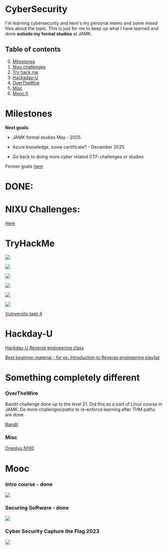 # CyberSecurity

I'm learning cybersecurity and here's my personal memo and some mixed files about the topic. This is just for me to keep up what I have learned and done **outside my formal studies** at JAMK. 



## Table of contents
0. [Milestones](#Milestones)
1. [Nixu challenges](./NIXU/nixu.md)
2. [Try hack me](#TryHackMe)
3. [Hackaday-U](#Hackday-U)
4. [OverTheWire](#OverTheWire)
5. [Misc](#Misc)
6. [Mooc.fi](#Mooc)

# Milestones

**Next goals:**

* JAMK formal studies May - 2025.

* Azure knowledge, some certificate? - December 2025

* Go back to doing more cyber related CTF-challenges or studies

Former goals [here](miles_stones_archive.md)

# DONE:

# NIXU Challenges:

[Here](./NIXU/nixu.md)

# TryHackMe

![](./THM/THM-jr-penet-test.png)

![](./THM/THM-comptia-pentest-plus.png)

![](./THM/THM-cyber-defence.png)

![](./THM/THM-AoC-2021.png)

![](./THM/THM-beginner.png)

![](./THM/THM-pre_security.png)

[Vulnversity task 4](./THM/john_h.py)

# Hackday-U

[Hackday-U Reverse engineering class](./HADU/hackaday.md)

[Best beginner material - for ex. Introduction to Reverse engineering playlist](https://www.youtube.com/c/DrJoshStroschein)


# Something completely different

### OverTheWire

Bandit challenge done up to the level 21. Did this as a part of Linux course in JAMK. Do more challenges/paths to re-enforce learning after THM paths are done.

[Bandit](./OTW/bandit.txt)

### Misc

[Oneplus N100](./MISC/oneplus.md)


# Mooc

### Intro course - done

![](./MOOC/intro.png)

### Securing Software - done

![](./MOOC/securing_software_cert.png)

### Cyber Security Capture the Flag 2023

![](./MOOC/certificate-cyber-ctf-2023.png)